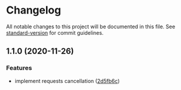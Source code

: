 # Changelog

All notable changes to this project will be documented in this file. See [standard-version](https://github.com/conventional-changelog/standard-version) for commit guidelines.

## 1.1.0 (2020-11-26)


### Features

* implement requests cancellation ([2d5fb6c](https://github.com/Dbuggerx/react-pokeapi/commit/2d5fb6c88d63cc0ed669565ed804b5f2021a9876))
